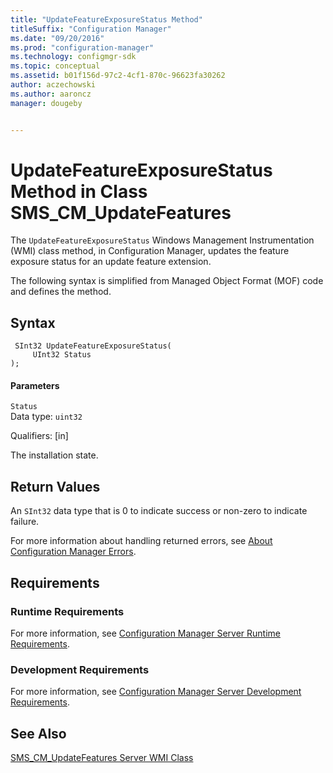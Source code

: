 ```yaml
---
title: "UpdateFeatureExposureStatus Method"
titleSuffix: "Configuration Manager"
ms.date: "09/20/2016"
ms.prod: "configuration-manager"
ms.technology: configmgr-sdk
ms.topic: conceptual
ms.assetid: b01f156d-97c2-4cf1-870c-96623fa30262
author: aczechowski
ms.author: aaroncz
manager: dougeby


---
```

# UpdateFeatureExposureStatus Method in Class SMS_CM_UpdateFeatures
The `UpdateFeatureExposureStatus` Windows Management Instrumentation (WMI) class method, in Configuration Manager, updates the feature exposure status for an update feature extension.  

 The following syntax is simplified from Managed Object Format (MOF) code and defines the method.  

## Syntax  

```  
 SInt32 UpdateFeatureExposureStatus(  
     UInt32 Status  
);  

```  

#### Parameters  
 `Status`  
 Data type: `uint32`  

 Qualifiers: [in]  

 The installation state.  

## Return Values  
 An `SInt32` data type that is 0 to indicate success or non-zero to indicate failure.  

 For more information about handling returned errors, see [About Configuration Manager Errors](../../../develop/core/understand/about-configuration-manager-errors.md).  

## Requirements  

### Runtime Requirements  
 For more information, see [Configuration Manager Server Runtime Requirements](../../../develop/core/reqs/server-runtime-requirements.md).  

### Development Requirements  
 For more information, see [Configuration Manager Server Development Requirements](../../../develop/core/reqs/server-development-requirements.md).  

## See Also  
 [SMS_CM_UpdateFeatures Server WMI Class](../../../develop/reference/sum/sms_cm_updatefeatures-server-wmi-class.md)   
